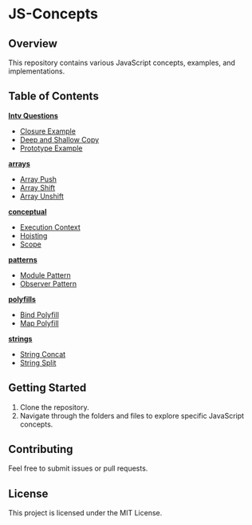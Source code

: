 # JS-Concepts

## Overview
This repository contains various JavaScript concepts, examples, and implementations.

## Table of Contents

[**Intv Questions**](https://github.com/AayushiGK/JS-Concepts/tree/main/Intv%20Questions)
   - [Closure Example](https://github.com/AayushiGK/JS-Concepts/blob/main/Intv%20Questions/Closure%20Example.js)
   - [Deep and Shallow Copy](https://github.com/AayushiGK/JS-Concepts/blob/main/Intv%20Questions/Deep%20and%20Shallow%20Copy.js)
   - [Prototype Example](https://github.com/AayushiGK/JS-Concepts/blob/main/Intv%20Questions/Prototype%20Example.js)

[**arrays**](https://github.com/AayushiGK/JS-Concepts/tree/main/arrayOps)
   - [Array Push](https://github.com/AayushiGK/JS-Concepts/blob/main/arrayOps/arrayPush.js)
   - [Array Shift](https://github.com/AayushiGK/JS-Concepts/blob/main/arrayOps/arrayShift.js)
   - [Array Unshift](https://github.com/AayushiGK/JS-Concepts/blob/main/arrayOps/arrayUnshift.js)

[**conceptual**](https://github.com/AayushiGK/JS-Concepts/tree/main/conceptuals)
   - [Execution Context](https://github.com/AayushiGK/JS-Concepts/blob/main/conceptuals/Execution%20Context.js)
   - [Hoisting](https://github.com/AayushiGK/JS-Concepts/blob/main/conceptuals/Hoisting.js)
   - [Scope](https://github.com/AayushiGK/JS-Concepts/blob/main/conceptuals/Scope.js)

[**patterns**](https://github.com/AayushiGK/JS-Concepts/tree/main/patterns)
   - [Module Pattern](https://github.com/AayushiGK/JS-Concepts/blob/main/patterns/modulePattern.js)
   - [Observer Pattern](https://github.com/AayushiGK/JS-Concepts/blob/main/patterns/observerPattern.js)

[**polyfills**](https://github.com/AayushiGK/JS-Concepts/tree/main/pollyfills)
   - [Bind Polyfill](https://github.com/AayushiGK/JS-Concepts/blob/main/pollyfills/bindPolyfill.js)
   - [Map Polyfill](https://github.com/AayushiGK/JS-Concepts/blob/main/pollyfills/mapPolyfill.js)

[**strings**](https://github.com/AayushiGK/JS-Concepts/tree/main/stringOps)
   - [String Concat](https://github.com/AayushiGK/JS-Concepts/blob/main/stringOps/stringConcat.js)
   - [String Split](https://github.com/AayushiGK/JS-Concepts/blob/main/stringOps/stringSplit.js)

## Getting Started
1. Clone the repository.
2. Navigate through the folders and files to explore specific JavaScript concepts.

## Contributing
Feel free to submit issues or pull requests.

## License
This project is licensed under the MIT License.

